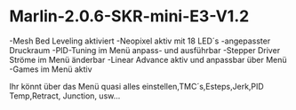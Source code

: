 # Marlin-2.0.6-SKR-mini-E3-V1.2

-Mesh Bed Leveling aktiviert
-Neopixel aktiv mit 18 LED´s
-angepasster Druckraum
-PID-Tuning im Menü anpass- und ausführbar
-Stepper Driver Ströme im Menü änderbar
-Linear Advance aktiv und anpassbar über Menü
-Games im Menü aktiv

Ihr könnt über das Menü quasi alles einstellen,TMC´s,Esteps,Jerk,PID Temp,Retract, Junction, usw...
